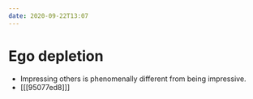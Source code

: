 ```yaml
---
date: 2020-09-22T13:07
---
```


# Ego depletion

- Impressing others is phenomenally different from being impressive.
- [[[95077ed8]]]
